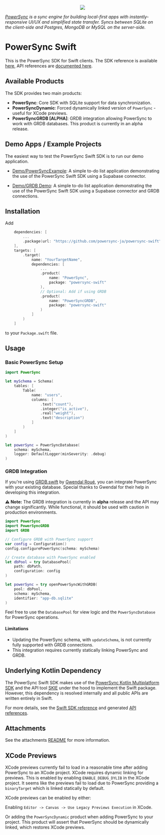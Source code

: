 <p align="center">
  <a href="https://www.powersync.com" target="_blank"><img src="https://github.com/powersync-ja/.github/assets/7372448/d2538c43-c1a0-4c47-9a76-41462dba484f"/></a>
</p>

_[PowerSync](https://www.powersync.com) is a sync engine for building local-first apps with instantly-responsive UI/UX and simplified state transfer. Syncs between SQLite on the client-side and Postgres, MongoDB or MySQL on the server-side._

# PowerSync Swift

This is the PowerSync SDK for Swift clients. The SDK reference is available [here](https://docs.powersync.com/client-sdk-references/swift), API references are [documented here](https://powersync-ja.github.io/powersync-swift/documentation/powersync/).

## Available Products

The SDK provides two main products:

- **PowerSync**: Core SDK with SQLite support for data synchronization.
- **PowerSyncDynamic**: Forced dynamically linked version of `PowerSync` - useful for XCode previews.
- **PowerSyncGRDB [ALPHA]**: GRDB integration allowing PowerSync to work with GRDB databases. This product is currently in an alpha release.

## Demo Apps / Example Projects

The easiest way to test the PowerSync Swift SDK is to run our demo application.

- [Demo/PowerSyncExample](./Demo/README.md): A simple to-do list application demonstrating the use of the PowerSync Swift SDK using a Supabase connector.

- [Demo/GRDB Demo](./Demo/README.md): A simple to-do list application demonstrating the use of the PowerSync Swift SDK using a Supabase connector and GRDB connections.

## Installation

Add

```swift
    dependencies: [
        ...
        .package(url: "https://github.com/powersync-ja/powersync-swift", from: "1.0.0")
    ],
    targets: [
        .target(
            name: "YourTargetName",
            dependencies: [
                ...
                .product(
                    name: "PowerSync",
                    package: "powersync-swift"
                ),
                // Optional: Add if using GRDB
                .product(
                    name: "PowerSyncGRDB",
                    package: "powersync-swift"
                )
            ]
        )
    ]
```

to your `Package.swift` file.

## Usage

### Basic PowerSync Setup

```swift
import PowerSync

let mySchema = Schema(
    tables: [
        Table(
            name: "users",
            columns: [
                .text("count"),
                .integer("is_active"),
                .real("weight"),
                .text("description")
            ]
        )
    ]
)

let powerSync = PowerSyncDatabase(
    schema: mySchema,
    logger: DefaultLogger(minSeverity: .debug)
)
```

### GRDB Integration

If you're using [GRDB.swift](https://github.com/groue/GRDB.swift) by [Gwendal Roué](https://github.com/groue), you can integrate PowerSync with your existing database. Special thanks to Gwendal for their help in developing this integration.

**⚠️ Note:** The GRDB integration is currently in **alpha** release and the API may change significantly. While functional, it should be used with caution in production environments.

```swift
import PowerSync
import PowerSyncGRDB
import GRDB

// Configure GRDB with PowerSync support
var config = Configuration()
config.configurePowerSync(schema: mySchema)

// Create database with PowerSync enabled
let dbPool = try DatabasePool(
    path: dbPath,
    configuration: config
)

let powerSync = try openPowerSyncWithGRDB(
    pool: dbPool,
    schema: mySchema,
    identifier: "app-db.sqlite"
)
```

Feel free to use the `DatabasePool` for view logic and the `PowerSyncDatabase` for PowerSync operations.

#### Limitations

- Updating the PowerSync schema, with `updateSchema`, is not currently fully supported with GRDB connections.
- This integration requires currently statically linking PowerSync and GRDB.

## Underlying Kotlin Dependency

The PowerSync Swift SDK makes use of the [PowerSync Kotlin Multiplatform SDK](https://github.com/powersync-ja/powersync-kotlin) and the API tool [SKIE](https://skie.touchlab.co/) under the hood to implement the Swift package.
However, this dependency is resolved internally and all public APIs are written entirely in Swift.

For more details, see the [Swift SDK reference](https://docs.powersync.com/client-sdk-references/swift) and generated [API references](https://powersync-ja.github.io/powersync-swift/documentation/powersync/).

## Attachments

See the attachments [README](./Sources/PowerSync/attachments/README.md) for more information.

## XCode Previews

XCode previews currently fail to load in a reasonable time after adding PowerSync to an XCode project. XCode requires dynamic linking for previews. This is enabled by enabling `ENABLE_DEBUG_DYLIB` in the XCode project. It seems like the previews fail to load due to PowerSync providing a `binaryTarget` which is linked statically by default.

XCode previews can be enabled by either:

Enabling `Editor -> Canvas -> Use Legacy Previews Execution` in XCode.

Or adding the `PowerSyncDynamic` product when adding PowerSync to your project. This product will assert that PowerSync should be dynamically linked, which restores XCode previews.
